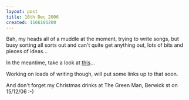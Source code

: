 ```yaml
---
layout: post
title: 16th Dec 2006
created: 1166101200
---
```



Bah, my heads all of a muddle at the moment, trying to write songs, but busy sorting all sorts out and can&#39;t quite get anything out, lots of bits and pieces of ideas...

In the meantime, take a look at <a href="https://blog.wired.com/tableofmalcontents/2006/12/israeli_army_ha.html" target="_blank">this</a>...

Working on loads of writing though, will put some links up to that soon.

And don&#39;t forget my Christmas drinks at The Green Man, Berwick st on 15/12/06 :-)
